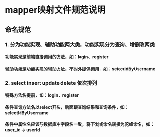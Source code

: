 # mapper映射文件规范说明

## 命名规范

### 1. 分为功能实现、辅助功能两大类，功能实现分为查询、增删改两类

#### 功能实现是前端直接调用的方法，如：login、register

#### 辅助功能是功能实现的辅助方法，不对外提供调用，如：selectIdByUsername

### 2. select insert update delete 依次排列

#### 特殊方法名提前，如：login、register

#### 条件查询方法名以select开头，后面跟查询结果和查询条件，如：selectIdByUsername

#### 条件中属性名应该与数据库中字段名一致，将下划线命名转换为驼峰命名，如：user_id -> userId
